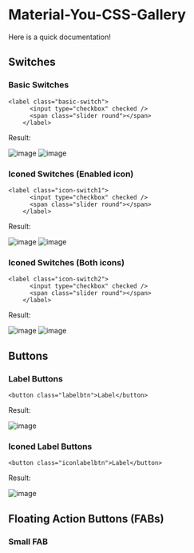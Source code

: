 # Material-You-CSS-Gallery
Here is a quick documentation!

## Switches
### Basic Switches
```
<label class="basic-switch">
      <input type="checkbox" checked />
      <span class="slider round"></span>
    </label>
```
Result:

![image](https://github.com/GuiMar10/Material-You-CSS-Gallery/assets/125166258/1c480066-110b-410a-9183-3ce6b8d18c74)
![image](https://github.com/GuiMar10/Material-You-CSS-Gallery/assets/125166258/8c5521df-4c2d-41e7-8919-cd4727805d6d)




### Iconed Switches (Enabled icon)
```
<label class="icon-switch1">
      <input type="checkbox" checked />
      <span class="slider round"></span>
    </label>
```
Result: 

![image](https://github.com/GuiMar10/Material-You-CSS-Gallery/assets/125166258/7673d4f9-fc7f-431c-9739-654292f71035)
![image](https://github.com/GuiMar10/Material-You-CSS-Gallery/assets/125166258/1ee3ab70-e6a9-4f51-8a9f-c77597d1fb74)




### Iconed Switches (Both icons)
```
<label class="icon-switch2">
      <input type="checkbox" checked />
      <span class="slider round"></span>
    </label>
```
Result: 

![image](https://github.com/GuiMar10/Material-You-CSS-Gallery/assets/125166258/f70a2175-ec20-479a-8a81-416a08ad46fe)
![image](https://github.com/GuiMar10/Material-You-CSS-Gallery/assets/125166258/501a17af-a610-43dd-b76b-436b5eb211fb)

## Buttons
### Label Buttons
```
<button class="labelbtn">Label</button>
```
Result:

![image](https://github.com/GuiMar10/Material-You-CSS-Gallery/assets/125166258/b44b5907-5825-47b7-9b73-71a876e41488)

### Iconed Label Buttons
```
<button class="iconlabelbtn">Label</button>
```
Result:

![image](https://github.com/GuiMar10/Material-You-CSS-Gallery/assets/125166258/e6726371-cf3a-4bc0-a96d-418b3cc0c1d1)

## Floating Action Buttons (FABs)
### Small FAB
